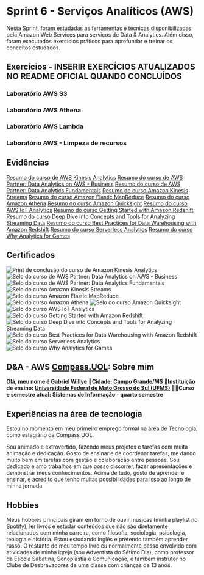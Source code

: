 # Sprint 6 - Serviços Analíticos (AWS)

Nesta Sprint, foram estudadas as ferramentas e técnicas disponibilizadas pela Amazon Web Services para serviços de Data & Analytics. Além disso, foram executados exercícios práticos para aprofundar e treinar os conceitos estudados.

## Exercícios - INSERIR EXERCÍCIOS ATUALIZADOS NO README OFICIAL QUANDO CONCLUÍDOS

### Laboratório AWS S3

### Laboratório AWS Athena

### Laboratório AWS Lambda

### Laboratório AWS - Limpeza de recursos

## Evidências

[Resumo do curso de AWS Kinesis Analytics](evidencias/AmazonKinesisAnalytics.md)
[Resumo do curso de AWS Partner: Data Analytics on AWS - Business](evidencias/DataAnalytics.md)
[Resumo do curso de AWS Partner: Data Analytics Fundamentals](evidencias/DataAnalyticsFundamentals.md)
[Resumo do curso Amazon Kinesis Streams](evidencias/AmazonKinesisStreams.md)
[Resumo do curso Amazon Elastic MapReduce](evidencias/AmazonEMR.md)
[Resumo do curso Amazon Athena](evidencias/AmazonAthena.md)
[Resumo do curso Amazon Quicksight](evidencias/AmazonQuicksight.md)
[Resumo do curso AWS IoT Analytics](evidencias/IoTAnalytics.md)
[Resumo do curso Getting Started with Amazon Redshift](evidencias/AmazonRedshift.md)
[Resumo do curso Deep Dive into Concepts and Tools for Analyzing Streaming Data](evidencias/DeepDive.md)
[Resumo do curso Best Practices for Data Warehousing with Amazon Redshift](evidencias/DataWarehousing.md)
[Resumo do curso Serverless Analytics](evidencias/ServerlessAnalytics.md)
[Resumo do curso Why Analytics for Games](evidencias/AnalyticsGames.md)

## Certificados

![Print de conclusão do curso de Amazon Kinesis Analytics](certificados/KinesisAnalytics.png)
![Selo do curso de AWS Partner: Data Analytics on AWS - Business](certificados/DataAnalytics.png)
![Selo do curso de AWS Partner: Data Analytics Fundamentals](certificados/DataAnalyticsFundamentals.png)
![Selo do curso Amazon Kinesis Streams](certificados/AmazonKinesisStreams.png)
![Selo do curso Amazon Elastic MapReduce](certificados/AmazonEMR.png)
![Selo do curso Amazon Athena](certificados/AmazonAthena.png)
![Selo do curso Amazon Quicksight](certificados/AmazonQuicksight.png)
![Selo do curso AWS IoT Analytics](certificados/IoTAnalytics.png)
![Selo do curso Getting Started with Amazon Redshift](certificados/AmazonRedshift.png)
![Selo do curso Deep Dive into Concepts and Tools for Analyzing Streaming Data](certificados/DeepDive.png)
![Selo do curso Best Practices for Data Warehousing with Amazon Redshift](certificados/DataWarehousing.png)
![Selo do curso Serverless Analytics](certificados/ServerlessAnalytics.png)
![Selo do curso Why Analytics for Games](certificados/AnalyticsGames.png)

## D&A - AWS [Compass.UOL](https://compass.uol/pt/home/?utm_source=google-ads&utm_medium=ppc&utm_campaign=compasso-uol-institucional&utm_term=compass+uol): Sobre mim

**Olá, meu nome é Gabriel Willye**
**🏡Cidade: [Campo Grande/MS](https://www.google.com.br/maps/place/Campo+Grande,+MS/@-20.6258611,-54.8465322,10z/data=!3m1!4b1!4m6!3m5!1s0x9486f3f8b2834447:0xa35a7db8b968e5fd!8m2!3d-20.6281521!4d-54.5218074!16s%2Fg%2F11rgdh3sd7?entry=ttu)**
**🏫Instituição de ensino: [Universidade Federal de Mato Grosso do Sul (UFMS)](https://www.ufms.br/)**
**👨‍🎓Curso e semestre atual: Sistemas de Informação - quarto semestre**

## Experiências na área de tecnologia

Estou no momento em meu primeiro emprego formal na área de Tecnologia, como estagiário da Compass UOL.

Sou animado e extrovertido, fazendo meus projetos e tarefas com muita animação e dedicação. Gosto de ensinar e de coordenar tarefas, me dando muito bem em tarefas com gestão e colaboração entre pessoas. Sou dedicado e amo trabalhos em que posso discorrer, fazer apresentações e demonstrar meus conhecimentos. Acima de tudo, gosto de aprender e ensinar, e acredito que tenho muitas possibilidades para isso ao longo de minha jornada.

## Hobbies

Meus hobbies principais giram em torno de ouvir músicas (minha playlist no [Spotify](https://open.spotify.com/playlist/60y6pGtZ0K207UEY6QipqZ?si=4da97c4284724c35)), ler livros e estudar conteúdos que não são diretamente relacionados com minha carreira, como filosofia, sociologia, psicologia, teologia e história. Estou estudando inglês e pretendo também aprender russo.
O restante do meu tempo livre eu normalmente passo envolvido com atividades de minha igreja (sou Adventista do Sétimo Dia), como professor da Escola Sabatina, Sonoplastia e Comunicação, e também instrutor no Clube de Desbravadores de uma classe com crianças de 13 anos.
